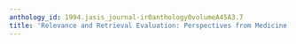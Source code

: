 ```yaml
---
anthology_id: 1994.jasis_journal-ir0anthology0volumeA45A3.7
title: 'Relevance and Retrieval Evaluation: Perspectives from Medicine'
---
```

